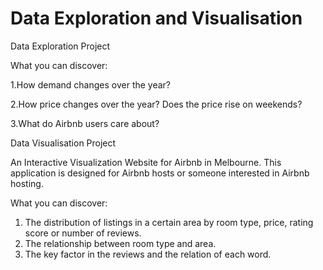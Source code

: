 # Data Exploration and Visualisation

Data Exploration Project

What you can discover:

1.How demand changes over the year?

2.How price changes over the year? Does the price rise on weekends?

3.What do Airbnb users care about?


Data Visualisation Project

An Interactive Visualization Website for Airbnb in Melbourne. This application is designed for Airbnb hosts or someone interested in Airbnb hosting. 

What you can discover:
1. The distribution of listings in a certain area by room type, price, rating score or number of reviews.
2. The relationship between room type and area.
3. The key factor in the reviews and the relation of each word.
